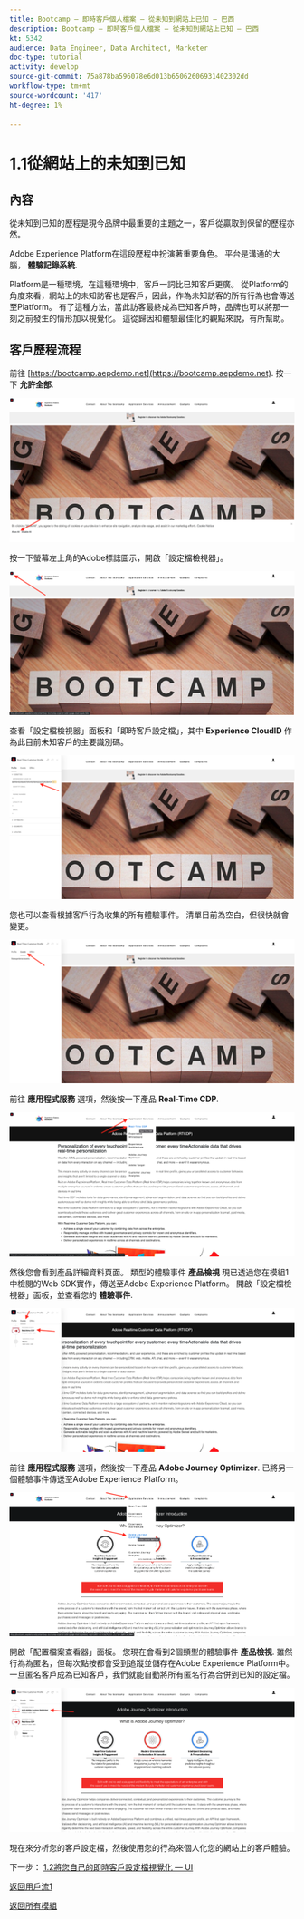 ```yaml
---
title: Bootcamp — 即時客戶個人檔案 — 從未知到網站上已知 — 巴西
description: Bootcamp — 即時客戶個人檔案 — 從未知到網站上已知 — 巴西
kt: 5342
audience: Data Engineer, Data Architect, Marketer
doc-type: tutorial
activity: develop
source-git-commit: 75a878ba596078e6d013b65062606931402302dd
workflow-type: tm+mt
source-wordcount: '417'
ht-degree: 1%

---
```


# 1.1從網站上的未知到已知

## 內容

從未知到已知的歷程是現今品牌中最重要的主題之一，客戶從贏取到保留的歷程亦然。

Adobe Experience Platform在這段歷程中扮演著重要角色。 平台是溝通的大腦， **體驗記錄系統**.

Platform是一種環境，在這種環境中，客戶一詞比已知客戶更廣。 從Platform的角度來看，網站上的未知訪客也是客戶，因此，作為未知訪客的所有行為也會傳送至Platform。 有了這種方法，當此訪客最終成為已知客戶時，品牌也可以將那一刻之前發生的情形加以視覺化。 這從歸因和體驗最佳化的觀點來說，有所幫助。

## 客戶歷程流程

前往 [https://bootcamp.aepdemo.net](https://bootcamp.aepdemo.net). 按一下 **允許全部**.

![DSN](./images/web8.png)

按一下螢幕左上角的Adobe標誌圖示，開啟「設定檔檢視器」。

![示範](./images/pv1.png)

查看「設定檔檢視器」面板和「即時客戶設定檔」，其中 **Experience CloudID** 作為此目前未知客戶的主要識別碼。

![示範](./images/pv2.png)

您也可以查看根據客戶行為收集的所有體驗事件。 清單目前為空白，但很快就會變更。

![示範](./images/pv3.png)

前往 **應用程式服務** 選項，然後按一下產品 **Real-Time CDP**.

![示範](./images/pv4.png)

然後您會看到產品詳細資料頁面。 類型的體驗事件 **產品檢視** 現已透過您在模組1中檢閱的Web SDK實作，傳送至Adobe Experience Platform。 開啟「設定檔檢視器」面板，並查看您的 **體驗事件**.

![示範](./images/pv5.png)

前往 **應用程式服務** 選項，然後按一下產品 **Adobe Journey Optimizer**. 已將另一個體驗事件傳送至Adobe Experience Platform。

![示範](./images/pv7.png)

開啟「配置檔案查看器」面板。 您現在會看到2個類型的體驗事件 **產品檢視**. 雖然行為為匿名，但每次點按都會受到追蹤並儲存在Adobe Experience Platform中。 一旦匿名客戶成為已知客戶，我們就能自動將所有匿名行為合併到已知的設定檔。

![示範](./images/pv8.png)

現在來分析您的客戶設定檔，然後使用您的行為來個人化您的網站上的客戶體驗。

下一步： [1.2將您自己的即時客戶設定檔視覺化 — UI](./ex2.md)

[返回用戶流1](./uc1.md)

[返回所有模組](../../overview.md)
